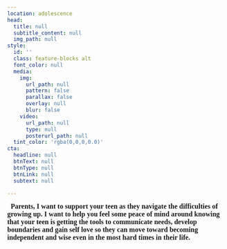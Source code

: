 ```yaml
---
location: adolescence
head:
  title: null
  subtitle_content: null
  img_path: null
style:
  id: ''
  class: feature-blocks alt
  font_color: null
  media:
    img:
      url_path: null
      pattern: false
      parallax: false
      overlay: null
      blur: false
    video:
      url_path: null
      type: null
      posterurl_path: null
  tint_color: 'rgba(0,0,0,0.0)'
cta:
  headline: null
  btnText: null
  btnType: null
  btnLink: null
  subtext: null

---
```

<p>&nbsp;<span style="background-color: transparent; font-size: 12pt; font-family: 'Times New Roman'; font-variant-numeric: normal; font-variant-east-asian: normal; vertical-align: baseline; white-space: pre-wrap;">&nbsp;</span><span style="font-size: 12pt; font-family: 'Times New Roman'; font-weight: bold; font-variant-numeric: normal; font-variant-east-asian: normal; vertical-align: baseline; white-space: pre-wrap;">Parents, I want to support your teen as they navigate the difficulties of growing up. I want to help you feel some peace of mind around knowing that your teen is getting the tools to communicate needs, develop boundaries and gain self love so they can move toward becoming independent and wise even in the most hard times in their life. </span></p>
<p><span style="font-size: 12pt; font-family: 'Times New Roman'; font-weight: bold; font-variant-numeric: normal; font-variant-east-asian: normal; vertical-align: baseline; white-space: pre-wrap;">&nbsp;</span></p>
